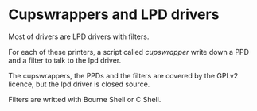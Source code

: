 Cupswrappers and LPD drivers
============================

Most of drivers are LPD drivers with filters.

For each of these printers, a script called _cupswrapper_ write down a PPD and a filter to talk to the lpd driver.

The cupswrappers, the PPDs and the filters are covered by the GPLv2 licence, but the lpd driver is closed source.

Filters are writted with Bourne Shell or C Shell.


